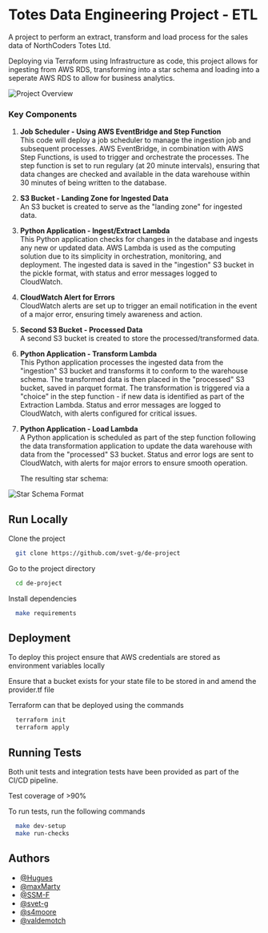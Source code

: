 
# Totes Data Engineering Project - ETL

A project to perform an extract, transform and load process for the sales data of NorthCoders Totes Ltd. 
 
Deploying via Terraform using Infrastructure as code, this project allows for ingesting from AWS RDS, transforming into a star schema and loading into a seperate AWS RDS to allow for business analytics.

![Project Overview](https://i.imgur.com/26cnqux.png)

### Key Components

1. **Job Scheduler - Using AWS EventBridge and Step Function**  
   This code will deploy a job scheduler to manage the ingestion job and subsequent processes. AWS EventBridge, in combination with AWS Step Functions, is used to trigger and orchestrate the processes. The step function is set to run regulary (at 20 minute intervals), ensuring that data changes are checked and available in the data warehouse within 30 minutes of being written to the database.

2. **S3 Bucket - Landing Zone for Ingested Data**  
   An S3 bucket is created to serve as the "landing zone" for ingested data.

3. **Python Application - Ingest/Extract Lambda**  
   This Python application checks for changes in the database and ingests any new or updated data. AWS Lambda is used as the computing solution due to its simplicity in orchestration, monitoring, and deployment.  The ingested data is saved in the "ingestion" S3 bucket in the pickle format, with status and error messages logged to CloudWatch.

4. **CloudWatch Alert for Errors**  
   CloudWatch alerts are set up to trigger an email notification in the event of a major error, ensuring timely awareness and action.

5. **Second S3 Bucket - Processed Data**  
   A second S3 bucket is created to store the processed/transformed data.

6. **Python Application - Transform Lambda**  
   This Python application processes the ingested data from the "ingestion" S3 bucket and transforms it to conform to the warehouse schema. The transformed data is then placed in the "processed" S3 bucket, saved in parquet format.  The transformation is triggered via a "choice" in the step function - if new data is identified as part of the Extraction Lambda.  Status and error messages are logged to CloudWatch, with alerts configured for critical issues.

7. **Python Application - Load Lambda**  
   A Python application is scheduled as part of the step function following the data transformation application to update the data warehouse with data from the "processed" S3 bucket. Status and error logs are sent to CloudWatch, with alerts for major errors to ensure smooth operation.

   The resulting star schema:

![Star Schema Format](https://i.imgur.com/bMsL2CG.png)

## Run Locally

Clone the project

```bash
  git clone https://github.com/svet-g/de-project
```

Go to the project directory

```bash
  cd de-project
```

Install dependencies

```bash
  make requirements
```

## Deployment

To deploy this project ensure that AWS credentials are stored as environment variables locally

Ensure that a bucket exists for your state file to be stored in and amend the provider.tf file

Terraform can that be deployed using the commands

```bash
  terraform init
  terraform apply
```


## Running Tests

Both unit tests and integration tests have been provided as part of the CI/CD pipeline. 

Test coverage of >90%

To run tests, run the following commands

```bash
  make dev-setup
  make run-checks
```

## Authors

- [@Hugues](https://www.github.com/Hugues)
- [@maxMarty](https://www.github.com/maxMarty) 
- [@SSM-F](https://www.github.com/SSM-F)
- [@svet-g](https://www.github.com/svet-g)
- [@s4moore](https://www.github.com/s4moore)
- [@valdemotch](https://www.github.com/valdemotch) 

